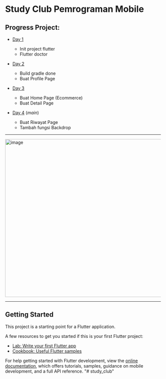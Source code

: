 # Study Club Pemrograman Mobile

## Progress Project:
- [Day 1](https://github.com/Faris0520/study_club/tree/Day-1)
  - Init project flutter
  - Flutter doctor
    
- [Day 2](https://github.com/Faris0520/study_club/tree/Day-2)
  - Build gradle done
  - Buat Profile Page

- [Day 3](https://github.com/Faris0520/study_club/tree/Day-3)
  - Buat Home Page (Ecommerce)
  - Buat Detail Page

- [Day 4](https://github.com/Faris0520/study_club/tree/Day-4) (_main_)
  - Buat Riwayat Page
  - Tambah fungsi Backdrop

___

<img height="510" alt="image" src="https://github.com/user-attachments/assets/cb590323-b304-4374-917f-8ed2ad3de4c3" />

___

## Getting Started

This project is a starting point for a Flutter application.

A few resources to get you started if this is your first Flutter project:

- [Lab: Write your first Flutter app](https://docs.flutter.dev/get-started/codelab)
- [Cookbook: Useful Flutter samples](https://docs.flutter.dev/cookbook)

For help getting started with Flutter development, view the
[online documentation](https://docs.flutter.dev/), which offers tutorials,
samples, guidance on mobile development, and a full API reference.
"# study_club" 
